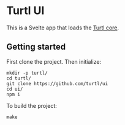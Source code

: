 # Turtl UI

This is a Svelte app that loads the [Turtl core](https://github.com/turtl/core-rs).

## Getting started

First clone the project. Then initialize:

```
mkdir -p turtl/
cd turtl/
git clone https://github.com/turtl/ui
cd ui/
npm i
```

To build the project:

```
make
```



